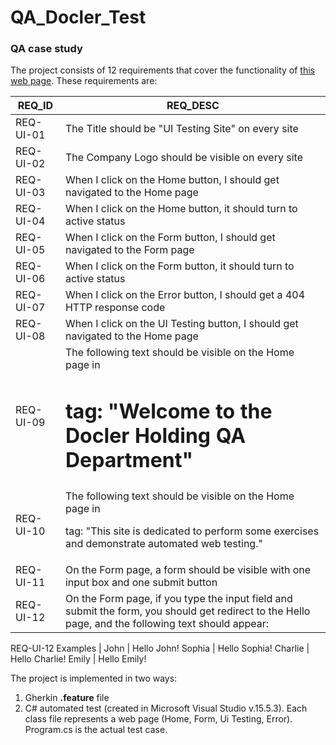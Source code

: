 # QA_Docler_Test
### QA case study

The project consists of 12 requirements that cover the functionality of [this web page](http://uitest.duodecadits.com).
These requirements are:

REQ_ID    | REQ_DESC
----------|----------
REQ-UI-01 | The Title should be "UI Testing Site" on every site
REQ-UI-02 | The Company Logo should be visible on every site
REQ-UI-03 | When I click on the Home button, I should get navigated to the Home page
REQ-UI-04 | When I click on the Home button, it should turn to active status						
REQ-UI-05 | When I click on the Form button, I should get navigated to the Form page
REQ-UI-06 | When I click on the Form button, it should turn to active status						
REQ-UI-07 | When I click on the Error button, I should get a 404 HTTP response code
REQ-UI-08 | When I click on the UI Testing button, I should get navigated to the Home page
REQ-UI-09 | The following text should be visible on the Home page in <h1>tag: "Welcome to the Docler Holding QA Department"
REQ-UI-10 | The following text should be visible on the Home page in <p>tag: "This site is dedicated to perform some exercises and demonstrate automated web testing."
REQ-UI-11 | On the Form page, a form should be visible with one input box and one submit button
REQ-UI-12 | On the Form page, if you type <value> the input field and submit the form, you should get redirect to the Hello page, and the following text should appear: <result>
  
REQ-UI-12 Examples
<value>   |   <result>
John      |   Hello John!
Sophia    |   Hello Sophia!
Charlie   |   Hello Charlie!
Emily     |   Hello Emily!


The project is implemented in two ways:
1. Gherkin **.feature** file 
2. C# automated test (created in Microsoft Visual Studio v.15.5.3). Each class file represents a web page (Home, Form, Ui Testing, Error). Program.cs is the actual test case.
